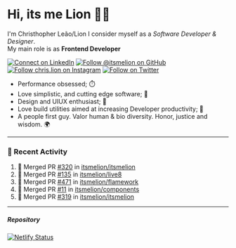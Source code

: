 # Hi, its me Lion 👋🦁

I'm Christhopher Leão/Lion
I consider myself as a _Software Developer & Designer_.<br/>My main role is as <b>Frontend Developer</b>
<br />

[![Connect on LinkedIn](https://img.shields.io/badge/--linkedin?label=LinkedIn&logo=LinkedIn&style=social)](https://www.linkedin.com/in/chrislion)
[![Follow @itsmelion on GitHub](https://img.shields.io/github/followers/itsmelion?label=follow%20%40itsmeLion&style=social)](https://github.com/itsmelion)
[![Follow chris.lion on Instagram](https://img.shields.io/badge/--instagram?label=@chris.lion&logo=Instagram&style=social)](https://instagram.com/chris.lion)
[![Follow on Twitter](https://img.shields.io/badge/--twitter?label=@ChrisLion_me&logo=Twitter&style=social)](https://twitter.com/chrislion_me)

- Performance obsessed; ⏱️
- Love simplistic, and cutting edge software; 📆
- Design and UIUX enthusiast; 🎨
- Love build utilities aimed at increasing Developer productivity; 🧰
- A people first guy. Valor human & bio diversity. Honor, justice and wisdom. 🌍

---
### 📰 Recent Activity

<!--START_SECTION:activity-->
1. 🎉 Merged PR [#320](https://github.com/itsmelion/itsmelion/pull/320) in [itsmelion/itsmelion](https://github.com/itsmelion/itsmelion)
2. 🎉 Merged PR [#135](https://github.com/itsmelion/live8/pull/135) in [itsmelion/live8](https://github.com/itsmelion/live8)
3. 🎉 Merged PR [#471](https://github.com/itsmelion/flamework/pull/471) in [itsmelion/flamework](https://github.com/itsmelion/flamework)
4. 🎉 Merged PR [#11](https://github.com/itsmelion/components/pull/11) in [itsmelion/components](https://github.com/itsmelion/components)
5. 🎉 Merged PR [#319](https://github.com/itsmelion/itsmelion/pull/319) in [itsmelion/itsmelion](https://github.com/itsmelion/itsmelion)
<!--END_SECTION:activity-->

___

##### Repository
[![Netlify Status](https://api.netlify.com/api/v1/badges/9e2e6136-1ab9-42fc-8d4e-188512d5d841/deploy-status)](https://app.netlify.com/sites/lion-portfolio/deploys)
